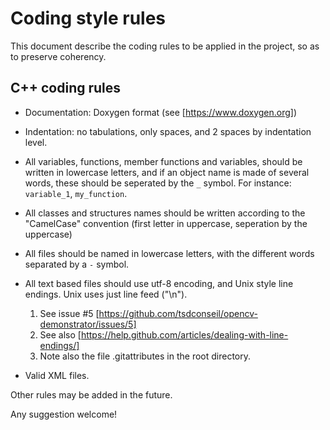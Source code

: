 # Coding style rules

This document describe the coding rules to be applied in the project, so as to preserve coherency.

## C++ coding rules

 - Documentation: Doxygen format (see [https://www.doxygen.org])
 - Indentation: no tabulations, only spaces, and 2 spaces by indentation level.
 - All variables, functions, member functions and variables, should be written in lowercase letters, and if an object name is made of several words, these should be seperated by the `_` symbol. For instance: `variable_1`, `my_function`.
 - All classes and structures names should be written according to the "CamelCase" convention (first letter in uppercase, seperation by the uppercase)
 - All files should be named in lowercase letters, with the different words separated by a `-` symbol.

 - All text based files should use utf-8 encoding, and Unix style line endings. Unix uses just line feed ("\n"). 
    1.  See issue #5 [https://github.com/tsdconseil/opencv-demonstrator/issues/5]
    2.  See also [https://help.github.com/articles/dealing-with-line-endings/] 
    3.  Note also the file .gitattributes in the root directory.

 - Valid XML files.

Other rules may be added in the future. 

Any suggestion welcome!
 
